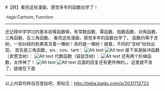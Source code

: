 #【转】看完这些漫画，感觉多年的函数白学了！

-tags:Cartoon, Function

----

还记得中学学过的基本初等函数嘛，有常数函数、幂函数、指数函数、对角函数、三角函数、反三角函数。
看完这些漫画，感觉多年的函数白学了。
函数约等于含树，一张纠结的脸果真含着一棵树！真的是一棵树！接着，不同的“含树”纷纷出现。
首先是三角函数，sin、cos、tant：
![Alt text](http://ww4.sinaimg.cn/large/a74ecc4cjw1dzm9u6ek9jj.jpg)
![Alt text](http://ww1.sinaimg.cn/large/a74e55b4jw1dzm9vma6bwj.jpg)
接下来是脉冲函数（卖葱含树）：
![Alt text](http://ww3.sinaimg.cn/large/a74ecc4cjw1dzm9w8ogz2j.jpg)
代数函数（袋鼠含树）：
![Alt text](http://ww4.sinaimg.cn/large/a74eed94jw1dzm9wqctb4j.jpg)
还有两个阶梯函数，太传神了！
![Alt text](http://ww4.sinaimg.cn/large/a74e55b4jw1dzm9x0pf6xj.jpg)
![Alt text](http://ww1.sinaimg.cn/large/a74ecc4cjw1dzm9xbalf0j.jpg)
后面的回复还有更传神的。。这里就不发了，链接在下面
***
以上内容均转自百度贴吧，原帖见：http://tieba.baidu.com/p/2031712723